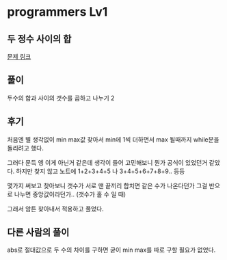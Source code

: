 # programmers Lv1

## 두 정수 사이의 합

[문제 링크](https://programmers.co.kr/learn/courses/30/lessons/12912)

## 풀이

두수의 합과 사이의 갯수를 곱하고 나누기 2

## 후기

처음엔 별 생각없이 min max값 찾아서 min에 1씩 더하면서 max 될때까지 while문을 돌리려고 했다.

그러다 문득 엥 이게 아닌거 같은데 생각이 들어 고민해보니 뭔가 공식이 있었던거 같았다. 하지만 찾지 않고 노트에 1+2+3+4+5 나 3+4+5+6+7+8+9.. 등등 

몇가지 써보고 찾아보니 갯수가 서로 맨 끝끼리 합치면 같은 수가 나온다던가 그걸 반으로 나누면 중앙값이라던가.. (갯수가 홀 수 일 때) 

그래서 암튼 찾아내서 적용하고 풀었다.

## 다른 사람의 풀이

abs로 절대값으로 두 수의 차이를 구하면 굳이 min max를 따로 구할 필요가 없었다. 